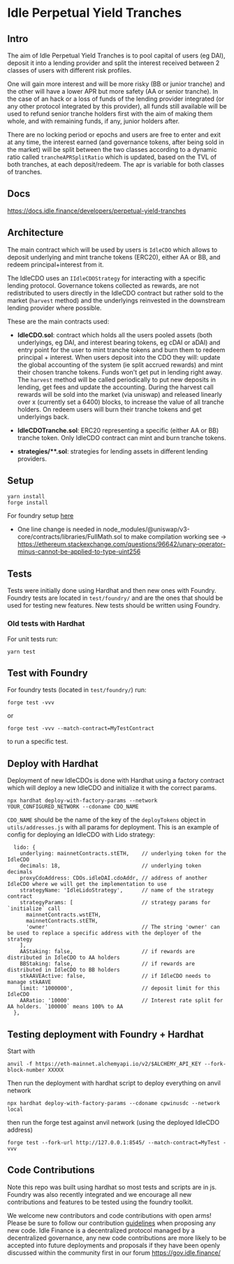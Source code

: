 # Idle Perpetual Yield Tranches

## Intro
The aim of Idle Perpetual Yield Tranches is to pool capital of users (eg DAI), deposit it into a lending provider and split the interest received between 2 classes of users with different risk profiles.

One will gain more interest and will be more risky (BB or junior tranche) and the other will have a lower APR but more safety (AA or senior tranche). In the case of an hack or a loss of funds of the lending provider integrated (or any other protocol integrated by this provider), all funds still available will be used to refund senior tranche holders first with the aim of making them whole, and with remaining funds, if any, junior holders after.

There are no locking period or epochs and users are free to enter and exit at any time, the interest earned (and governance tokens, after being sold in the market) will be split between the two classes according to a dynamic ratio called `trancheAPRSplitRatio` which is updated, based on the TVL of both tranches, at each deposit/redeem. The apr is variable for both classes of tranches.

## Docs

https://docs.idle.finance/developers/perpetual-yield-tranches

## Architecture
The main contract which will be used by users is `IdleCDO` which allows to deposit underlying and mint tranche tokens (ERC20), either AA or BB, and redeem principal+interest from it.

The IdleCDO uses an `IIdleCDOStrategy` for interacting with a specific lending protocol. Governance tokens collected as rewards, are not redistributed to users directly in the IdleCDO contract but rather sold to the market (`harvest` method) and the underlyings reinvested in the downstream lending provider where possible.

These are the main contracts used:

- **IdleCDO.sol**: contract which holds all the users pooled assets (both underlyings, eg DAI, and interest bearing tokens, eg cDAI or aDAI) and entry point for the user to mint tranche tokens and burn them to redeem principal + interest.
When users deposit into the CDO they will: update the global accounting of the system (ie split accrued rewards) and mint their chosen tranche tokens. Funds won't get put in lending right away. The `harvest` method will be called periodically to put new deposits in lending, get fees and update the accounting. During the harvest call  rewards will be sold into the market (via uniswap) and released linearly over x (currently set a 6400) blocks, to increase the value of all tranche holders. On redeem users will burn their tranche tokens and get underlyings back.

- **IdleCDOTranche.sol**: ERC20 representing a specific (either AA or BB) tranche token. Only IdleCDO contract can mint and burn tranche tokens.

- **strategies/\*\*.sol**: strategies for lending assets in different lending providers.


## Setup

```
yarn install
forge install
```
For foundry setup [here](https://book.getfoundry.sh/getting-started/installation.html)

* One line change is needed in node_modules/@uniswap/v3-core/contracts/libraries/FullMath.sol to make compilation working see -> https://ethereum.stackexchange.com/questions/96642/unary-operator-minus-cannot-be-applied-to-type-uint256

## Tests

Tests were initially done using Hardhat and then new ones with Foundry. Foundry tests are located in `test/foundry/` and are the ones that should be used for testing new features.
New tests should be written using Foundry.

### Old tests with Hardhat

For unit tests run:

```
yarn test
```

## Test with Foundry

For foundry tests (located in `test/foundry/`) run:

```
forge test -vvv
```
or 

```
forge test -vvv --match-contract=MyTestContract
```
to run a specific test.

## Deploy with Hardhat

Deployment of new IdleCDOs is done with Hardhat using a factory contract which will deploy a new IdleCDO and initialize it with the correct params.

```
npx hardhat deploy-with-factory-params --network YOUR_CONFIGURED_NETWORK --cdoname CDO_NAME 
```

`CDO_NAME` should be the name of the key of the `deployTokens` object in `utils/addresses.js` with all params for deployment.
This is an example of config for deploying an IdleCDO with Lido strategy:
```
  lido: {
    underlying: mainnetContracts.stETH,    // underlying token for the IdleCDO
    decimals: 18,                          // underlying token decimals
    proxyCdoAddress: CDOs.idleDAI.cdoAddr, // address of another IdleCDO where we will get the implementation to use
    strategyName: 'IdleLidoStrategy',      // name of the strategy contract
    strategyParams: [                      // strategy params for `initialize` call
      mainnetContracts.wstETH,
      mainnetContracts.stETH,
      'owner'                              // The string 'owner' can be used to replace a specific address with the deployer of the strategy
    ],
    AAStaking: false,                      // if rewards are distributed in IdleCDO to AA holders
    BBStaking: false,                      // if rewards are distributed in IdleCDO to BB holders
    stkAAVEActive: false,                  // if IdleCDO needs to manage stkAAVE
    limit: '1000000',                      // deposit limit for this IdleCDO
    AARatio: '10000'                       // Interest rate split for AA holders. `100000` means 100% to AA
  },
```

## Testing deployment with Foundry + Hardhat
Start with

```
anvil -f https://eth-mainnet.alchemyapi.io/v2/$ALCHEMY_API_KEY --fork-block-number XXXXX
```

Then run the deployment with hardhat script to deploy everything on anvil network
```
npx hardhat deploy-with-factory-params --cdoname cpwinusdc --network local
```

then run the forge test against anvil network (using the deployed IdleCDO address)

```
forge test --fork-url http://127.0.0.1:8545/ --match-contract=MyTest -vvv
```

## Code Contributions
Note this repo was built using hardhat so most tests and scripts are in js. Foundry was also recently integrated and we encourage all new contributions and features to be tested using the foundry toolkit.

We welcome new contributors and code contributions with open arms! Please be sure to follow our contribution [guidelines](https://github.com/Idle-Labs/idle-tranches/blob/master/CONTRIBUTING.md) when proposing any new code. Idle Finance is a
decentralized protocol managed by a decentralized governance, any new code contributions are more likely to be accepted into future deployments and proposals if they have been openly discussed within the community first in our forum https://gov.idle.finance/
